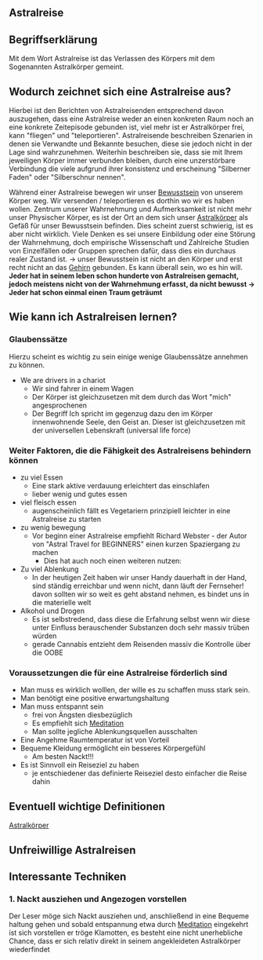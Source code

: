 ## Astralreise
## Begriffserklärung
Mit dem Wort Astralreise ist das Verlassen des Körpers mit dem Sogenannten Astralkörper gemeint.

## Wodurch zeichnet sich eine Astralreise aus?
Hierbei ist den Berichten von Astralreisenden entsprechend davon auszugehen, dass eine Astralreise weder an einen konkreten Raum noch an eine konkrete Zeitepisode gebunden ist, viel mehr ist er Astralkörper frei, kann "fliegen" und "teleportieren".
Astralreisende beschreiben Szenarien in denen sie Verwandte und Bekannte besuchen, diese sie jedoch nicht in der Lage sind wahrzunehmen. Weiterhin beschreiben sie, dass sie mit Ihrem jeweiligen Körper immer verbunden bleiben, durch eine unzerstörbare Verbindung die viele aufgrund ihrer konsistenz und erscheinung "Silberner Faden" oder "Silberschnur nennen".

Während einer Astralreise bewegen wir unser [Bewusstsein](Bewusstsein.md#Bewusstsein) von unserem Körper weg. Wir versenden / teleportieren es dorthin wo wir es haben wollen. Zentrum unserer Wahrnehmung und Aufmerksamkeit ist nicht mehr unser Physischer Körper, es ist der Ort an dem sich unser [Astralkörper](Astralkörper.md#Astralkörper) als Gefäß für unser Bewusstsein befinden.
Dies scheint zuerst schwierig, ist es aber nicht wirklich. 
Viele Denken es sei unsere Einbildung oder eine Störung der Wahrnehmung, doch empirische Wissenschaft und Zahlreiche Studien von Einzelfällen oder Gruppen sprechen dafür, dass dies ein durchaus realer Zustand ist. 
-> unser Bewusstsein ist nicht an den Körper und erst recht nicht an das [ Gehirn](../Menschlicher%20Körper/Gehirn/Gehirn.md#Das%20Gehirn) gebunden. Es kann überall sein, wo es hin will.
 **Jeder hat in seinem leben schon hunderte von Astralreisen gemacht, jedoch meistens nicht von der Wahrnehmung erfasst, da nicht bewusst -> Jeder hat schon einmal einen Traum geträumt**

 

## Wie kann ich Astralreisen lernen?
### Glaubenssätze
Hierzu scheint es wichtig zu sein einige wenige Glaubenssätze annehmen zu können.
- We are drivers in a chariot 
	- Wir sind fahrer in einem Wagen
	- Der Körper ist gleichzusetzen mit dem durch das Wort "mich" angesprochenen
	- Der Begriff Ich spricht im gegenzug dazu den im Körper innenwohnende Seele, den Geist an. Dieser ist gleichzusetzen mit der universellen Lebenskraft (universal life force)

### Weiter Faktoren, die die Fähigkeit des Astralreisens behindern können
- zu viel Essen
	- Eine stark aktive verdauung erleichtert das einschlafen
	- lieber wenig und gutes essen
- viel fleisch essen
	- augenscheinlich fällt es Vegetariern prinzipiell leichter in eine Astralreise zu starten
- zu wenig bewegung
	- Vor beginn einer Astralreise empfiehlt Richard Webster - der Autor von "Astral Travel for BEGINNERS" einen kurzen Spaziergang zu machen
		-  Dies hat auch noch einen weiteren nutzen:
- Zu viel Ablenkung
	- In der heutigen Zeit haben wir unser Handy dauerhaft in der Hand, sind ständig erreichbar und wenn nicht, dann läuft der Fernseher! davon sollten wir so weit es geht abstand nehmen, es bindet uns in die materielle welt 
- Alkohol und Drogen
	- Es ist selbstredend, dass diese die Erfahrung selbst wenn wir diese unter Einfluss berauschender Substanzen doch sehr massiv trüben würden
	- gerade Cannabis entzieht dem Reisenden massiv die Kontrolle über die OOBE

### Voraussetzungen die für eine Astralreise förderlich sind
- Man muss es wirklich wolllen, der wille es zu schaffen muss stark sein.
- Man benötigt eine positive erwartungshaltung
- Man muss entspannt sein
	- frei von Ängsten diesbezüglich
	- Es empfiehlt sich [Meditation](../Heilansätze/Meditation.md#Meditation)
	- Man sollte jegliche Ablenkungsquellen ausschalten
- Eine Angehme Raumtemperatur ist von Vorteil
- Bequeme Kleidung ermöglicht ein besseres Körpergefühl
	- Am besten Nackt!!!
- Es ist Sinnvoll ein Reiseziel zu haben
	- je entschiedener das definierte Reiseziel desto einfacher die Reise dahin

## Eventuell wichtige Definitionen
[Astralkörper](Astralkörper.md#Astralkörper)


## Unfreiwillige Astralreisen



## Interessante Techniken
### 1. Nackt ausziehen und Angezogen vorstellen
Der Leser möge sich Nackt ausziehen und, anschließend in eine Bequeme haltung gehen und sobald entspannung etwa durch [Meditation](../Heilansätze/Meditation.md#Meditation) eingekehrt ist sich vorstellen er tröge Klamotten, es besteht eine nicht unerhebliche Chance, dass er sich relativ direkt in seinem angekleideten Astralkörper wiederfindet